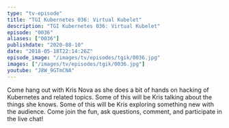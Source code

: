 ```yaml
---
type: "tv-episode"
title: "TGI Kubernetes 036: Virtual Kubelet"
description: "TGI Kubernetes 036: Virtual Kubelet"
episode: "0036"
aliases: ["0036"]
publishdate: "2020-08-10"
date: "2018-05-18T22:14:26Z"
episode_image: "/images/tv/episodes/tgik/0036.jpg"
images: ["/images/tv/episodes/tgik/0036.jpg"]
youtube: "J8W_9GTmCNA"
---
```


Come hang out with Kris Nova as she does a bit of hands on hacking of Kubernetes and related topics. Some of this will be Kris talking about the things she knows. Some of this will be Kris exploring something new with the audience. Come join the fun, ask questions, comment, and participate in the live chat!

